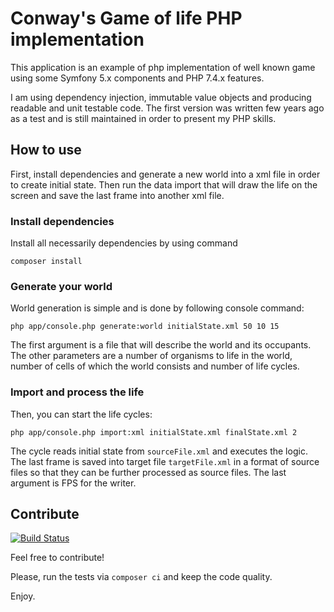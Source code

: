 # Conway's Game of life PHP implementation

This application is an example of php implementation of well known game using some Symfony 5.x components and PHP 7.4.x features.

I am using dependency injection, immutable value objects and producing readable and unit testable code.
The first version was written few years ago as a test and is still maintained in order to present my PHP skills.

## How to use

First, install dependencies and generate a new world into a xml file in order to create initial state.
Then run the data import that will draw the life on the screen and save the 
last frame into another xml file.

### Install dependencies

Install all necessarily dependencies by using command

``composer install``

### Generate your world

World generation is simple and is done by following console command:

``php app/console.php generate:world initialState.xml 50 10 15``

The first argument is a file that will describe the world and its occupants.
The other parameters are a number of organisms to life in the world, number of cells
of which the world consists and number of life cycles.

### Import and process the life

Then, you can start the life cycles:

``php app/console.php import:xml initialState.xml finalState.xml 2``

The cycle reads initial state from ``sourceFile.xml`` and executes the logic.
The last frame is saved into target file ``targetFile.xml`` in a format of source files
 so that they can be further processed as source files. The last argument is FPS for the writer.

## Contribute

[![Build Status](https://travis-ci.org/tuscanicz/livingworld.svg?branch=master)](https://travis-ci.org/tuscanicz/livingworld)

Feel free to contribute!

Please, run the tests via ``composer ci`` and keep the code quality.

Enjoy.
